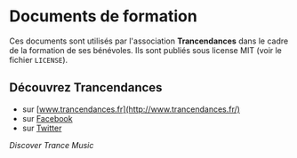 # Documents de formation

Ces documents sont utilisés par l'association **Trancendances** dans le cadre de la formation de ses bénévoles. Ils sont publiés sous license MIT (voir le fichier `LICENSE`).

## Découvrez Trancendances

* sur [www.trancendances.fr](http://www.trancendances.fr/)
* sur [Facebook](https://facebook.com/Trancendances)
* sur [Twitter](https://twitter.com/Trancendances)

*Discover Trance Music*